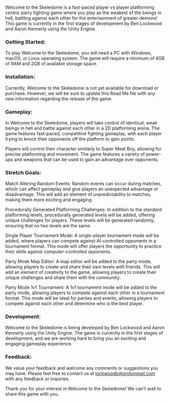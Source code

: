 Welcome to the Skeledome is a fast-paced player vs player platforming centric party fighting game where you play as the weakest of the beings in hell, battling against each other for the entertainment of greater demons! This game is currently in the first stages of development by Ben Lockwood and Aaron Kennerly using the Unity Engine.

### Getting Started:

To play Welcome to the Skeledome, you will need a PC with Windows, macOS, or Linux operating system. The game will require a minimum of 4GB of RAM and 2GB of available storage space.

### Installation:

Currently, Welcome to the Skeledome is not yet available for download or purchase. However, we will be sure to update this Read Me file with any new information regarding the release of the game.

### Gameplay:

In Welcome to the Skeledome, players will take control of identical, weak beings in hell and battle against each other in a 2D platforming arena. The game features fast-paced, competitive fighting gameplay, with each player trying to knock their opponents off the platform to gain points.

Players will control their character similarly to Super Meat Boy, allowing for precise platforming and movement. The game features a variety of power-ups and weapons that can be used to gain an advantage over opponents.

### Stretch Goals:

Match Altering Random Events: Random events can occur during matches, which can affect gameplay and give players an unexpected advantage or disadvantage. This will add an element of unpredictability to matches, making them more exciting and engaging.

Procedurally Generated Platforming Challenges: In addition to the standard platforming levels, procedurally generated levels will be added, offering unique challenges for players. These levels will be generated randomly, ensuring that no two levels are the same.

Single Player Tournament Mode: A single-player tournament mode will be added, where players can compete against AI-controlled opponents in a tournament format. This mode will offer players the opportunity to practice their skills against computer-controlled opponents.

Party Mode Map Editor: A map editor will be added to the party mode, allowing players to create and share their own levels with friends. This will add an element of creativity to the game, allowing players to create their unique challenges and share them with the community.

Party Mode 1v1 Tournament: A 1v1 tournament mode will be added to the party mode, allowing players to compete against each other in a tournament format. This mode will be ideal for parties and events, allowing players to compete against each other and determine who is the best player.

### Development:

Welcome to the Skeledome is being developed by Ben Lockwood and Aaron Kennerly using the Unity Engine. The game is currently in the first stages of development, and we are working hard to bring you an exciting and engaging gameplay experience.

### Feedback:

We value your feedback and welcome any comments or suggestions you may have. Please feel free to contact us at lockwoodb@protonmail.com with any feedback or inquiries.

Thank you for your interest in Welcome to the Skeledome! We can't wait to share this game with you.
